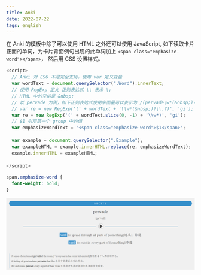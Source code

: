 ```yaml
---
title: Anki
date: 2022-07-22
tags: english
---
```


在 Anki 的模板中除了可以使用 HTML 之外还可以使用 JavaScript, 如下读取卡片正面的单词，为卡片背面例句出现的此单词加上 `<span class="emphasize-word"></span>`， 然后用 CSS 设置样式。

```js
<script>
  // Anki 对 ES6 不是完全支持，使用 var 定义变量
  var wordText = document.querySelector(".Word").innerText;
  // 使用 RegExp 定义 正则表达式 \\ 表示 \;
  // HTML 中的空格是 &nbsp;
  // 以 pervade 为例，如下正则表达式使用字面量可以表示为 /(pervade\w*(&nbsp;)?\.?)/gi
  // var re = new RegExp('(' + wordText + '\\w*(&nbsp;)?\\.?)', 'gi');
  var re = new RegExp('(' + wordText.slice(0, -1) + '\\w*)', 'gi');
  // $1 引用第一个 group 中的值
  var emphasizeWordText = '<span class="emphasize-word">$1</span>';

  var example = document.querySelector(".Example");
  var exampleHTML = example.innerHTML.replace(re, emphasizeWordText);
  example.innerHTML = exampleHTML;

</script>
```

```css
span.emphasize-word {
  font-weight: bold;
}
```

![](anki/1658485972507.png)